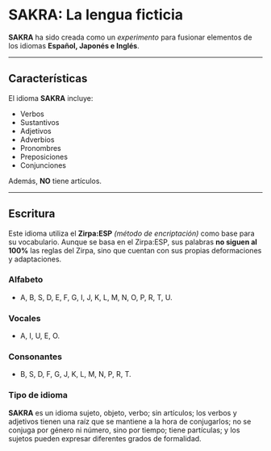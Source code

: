 # SAKRA: La lengua ficticia

**SAKRA** ha sido creada como un *experimento* para fusionar elementos de los idiomas **Español, Japonés e Inglés**.
___
## Características

El idioma **SAKRA** incluye:

- Verbos
- Sustantivos
- Adjetivos
- Adverbios
- Pronombres
- Preposiciones
- Conjunciones

Además, **NO** tiene artículos.
___
## Escritura

Este idioma utiliza el **Zirpa:ESP** _(método de encriptación)_ como base para su vocabulario. Aunque se basa en el Zirpa:ESP, sus palabras **no siguen al 100%** las reglas del Zirpa, sino que cuentan con sus propias deformaciones y adaptaciones.

### Alfabeto
- A, B, S, D, E, F, G, I, J, K, L, M, N, O, P, R, T, U.

### Vocales
- A, I, U, E, O.

### Consonantes
- B, S, D, F, G, J, K, L, M, N, P, R, T.

### Tipo de idioma

**SAKRA** es un idioma sujeto, objeto, verbo; sin artículos; los verbos y adjetivos tienen una raíz que se mantiene a la hora de conjugarlos; no se conjuga por género ni número, sino por tiempo; tiene partículas; y los sujetos pueden expresar diferentes grados de formalidad.
